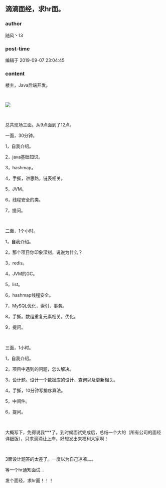 ## 滴滴面经，求hr面。
### author 
随风丶13
### post-time 

编辑于  2019-09-07 23:04:45
### content 
<div class="post-topic-des nc-post-content">
 <p>
  楼主，Java后端开发。
 </p>
 <p>
  <br/>
 </p>
 <p>
  <img src="https://uploadfiles.nowcoder.com/images/20190907/3591900_1567862602315_CA90D78D9F28152D32E44FC71F132050"/>
 </p>
 <p>
  <br/>
 </p>
 <p>
  总共现场三面。从9点面到了12点。
 </p>
 <p>
  一面，30分钟。
 </p>
 <p>
  1，自我介绍。
 </p>
 <p>
  2，java基础知识。
 </p>
 <p>
  3，hashmap。
 </p>
 <p>
  4，手撕，讲思路，链表相关。
 </p>
 <p>
  5，JVM。
 </p>
 <p>
  6，线程安全的类。
 </p>
 <p>
  7，提问。
 </p>
 <p>
  <br/>
 </p>
 <p>
  二面，1个小时。
 </p>
 <p>
  1，自我介绍。
 </p>
 <p>
  2，那个项目你印象深刻，说说为什么？
 </p>
 <p>
  3，redis。
 </p>
 <p>
  4，JVM的GC。
 </p>
 <p>
  5，list。
 </p>
 <p>
  6，hashmap线程安全。
 </p>
 <p>
  7，MySQL优化，索引，事务。
 </p>
 <p>
  8，手撕。数组重复元素相关。优化。
 </p>
 <p>
  9，提问。
 </p>
 <p>
  <br/>
 </p>
 <p>
  三面，1小时。
 </p>
 <p>
  1，自我介绍。
 </p>
 <p>
  2，项目中遇到的问题，怎么解决。
 </p>
 <p>
  3，设计题。设计一个数据库的设计，查询以及更新相关。
 </p>
 <p>
  4，手撕，10分钟写排序算法。
 </p>
 <p>
  5，中间件。
 </p>
 <p>
  6，提问。
 </p>
 <p>
  <br/>
 </p>
 <p>
  大概写下，免得说我***了。到时候面试完成后，总结一个大的（所有公司的面经详细版），只求滴滴让上岸，好想发出来福利大家啊！
 </p>
 <p>
  <br/>
 </p>
 <p>
  3面设计题答的太差了。一度以为自己凉凉。。。
 </p>
 <p>
  等一个hr通知面试…
 </p>
 <p>
  发个面经，求hr面！！！
 </p>
 <p>
  <br/>
 </p>
</div>
